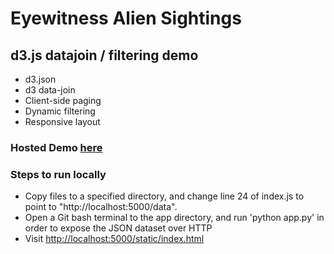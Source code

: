 # Eyewitness Alien Sightings
## d3.js datajoin / filtering demo
- d3.json
- d3 data-join
- Client-side paging
- Dynamic filtering
- Responsive layout

### Hosted Demo [here](https://shrouded-beyond-22642.herokuapp.com/static/index.html)

### Steps to run locally
- Copy files to a specified directory, and change line 24 of index.js to point to "http://localhost:5000/data".
- Open a Git bash terminal to the app directory, and run 'python app.py' in order to expose the JSON dataset over HTTP
- Visit [http://localhost:5000/static/index.html](http://localhost:5000/static/index.html)